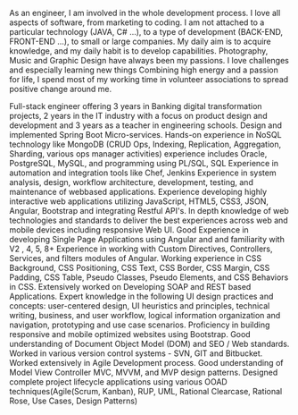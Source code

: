 As an engineer, I am involved in the whole development process. I love all aspects of software, from marketing to coding.
I am not attached to a particular technology (JAVA, C# ...), to a type of development (BACK-END, FRONT-END ...), to small or large companies.
My daily aim is to acquire knowledge, and my daily habit is to develop capabilities.
Photography, Music and Graphic Design have always been my passions.
I love challenges and especially learning new things Combining high energy and a passion for life, I spend most of my working time in volunteer associations to spread positive change around me.

Full-stack engineer offering 3 years in Banking digital transformation projects, 2 years in the IT industry with a focus on product design and development and 3 years as a teacher in engineering schools.
Design and implemented Spring Boot Micro-services.
Hands-on experience in NoSQL technology like MongoDB (CRUD Ops, Indexing, Replication, Aggregation, Sharding, various ops manager activities) experience includes Oracle, PostgreSQL, MySQL, and programming using PL/SQL, SQL
Experience in automation and integration tools like Chef, Jenkins Experience in system analysis, design, workflow architecture, development, testing, and maintenance of webbased
applications.
Experience developing highly interactive web applications utilizing JavaScript, HTML5, CSS3, JSON, Angular, Bootstrap and integrating Restful API's.
In depth knowledge of web technologies and standards to deliver the best experiences across web and mobile devices including responsive Web UI.
Good Experience in developing Single Page Applications using Angular and and familiarity with V2 , 4, 5, 8+ 
Experience in working with Custom Directives, Controllers, Services, and filters modules of Angular.
Working experience in CSS Background, CSS Positioning, CSS Text, CSS Border, CSS Margin, CSS Padding, CSS Table, Pseudo Classes, Pseudo Elements, and CSS Behaviors in CSS.
Extensively worked on Developing SOAP and REST based Applications.
Expert knowledge in the following UI design practices and concepts: user-centered design, UI heuristics and principles, technical writing, business, and user workflow, logical information organization and navigation,
prototyping and use case scenarios.
Proficiency in building responsive and mobile optimized websites using Bootstrap.
Good understanding of Document Object Model (DOM) and SEO / Web standards.
Worked in various version control systems - SVN, GIT and Bitbucket.
Worked extensively in Agile Development process.
Good understanding of Model View Controller MVC, MVVM, and MVP design patterns.
Designed complete project lifecycle applications using various OOAD techniques(Agile(Scrum, Kanban), RUP, UML, Rational Clearcase, Rational Rose, Use Cases, Design Patterns)
